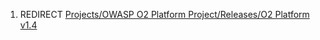 1.  REDIRECT [Projects/OWASP O2 Platform Project/Releases/O2 Platform
    v1.4](Projects/OWASP_O2_Platform_Project/Releases/O2_Platform_v1.4 "wikilink")